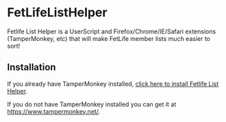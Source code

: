 # FetLifeListHelper
Fetlife List Helper is a UserScript and Firefox/Chrome/IE/Safari extensions (TamperMonkey, etc) that will make FetLife member lists much easier to sort!

## Installation
If you already have TamperMonkey installed, [click here to install Fetlife List Helper](https://openuserjs.org/scripts/wrglbr/FetLife_List_Helper).

If you do not have TamperMonkey installed you can get it at https://www.tampermonkey.net/.
